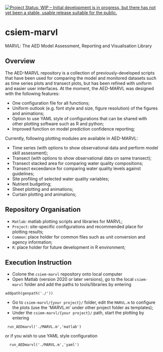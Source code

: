 [![Project Status: WIP – Initial development is in progress, but there has not yet been a stable, usable release suitable for the public.](https://www.repostatus.org/badges/latest/wip.svg)](https://www.repostatus.org/#wip)

# csiem-marvl
MARVL: The AED Model Assessment, Reporting and Visualisation Library

## Overview
The AED-MARVL repository is a collection of previously-developed scripts that have been used for comparing the model and monitored datasets such as time series plots and transect plots, but has been refined with uniform and easier user interfaces. At the moment, the AED-MARVL was designed with the following features:
- One configuration file for all functions;
- Uniform outlook (e.g. font style and size, figure resolution) of the figures and animations;
- Option to use YAML style of configurations that can be shared with other plotting software such as R and python;
- Improved function on model prediction confidence reporting;

Currently, following plotting modules are available in AED-MARVL: 
- Time series (with options to show observational data and perform model skill assessment);
- Transect (with options to show observational data on same transect);
- Transect stacked area for comparing water quality compositions;
- Transect exceedance for comparing water quality levels against guidelines;
- Site profiling of selected water quality variables;
- Nutrient budgeting;
- Sheet plotting and animations;
- Curtain plotting and animations;

## Repository Organisation
- `Matlab`: matlab plotting scripts and libraries for MARVL;
- `Project`: site-specific configurations and recommended place for plotting results;
- `Common`: place holder for common files such as unit conversion and agency information;
- `R`: place holder for future development in R environment;

## Execution Instruction
- Colone the `csiem-marvl` repository onto local computer
- Open Matlab (version 2020 or later versions), go to the local `csiem-marvl` folder and  add the paths to tools/libraries by entering
 ```
 addpath(genpath('./'))
 ```
- Go to `csiem-marvl/{your project}/` folder, edit the `MARVL.m` to configure the plots (use the 'MARVL.m' under other project folder as templates);
- Under the `csiem-marvl/{your project}/` path, start the plotting by entering
 ```
  run_AEDmarvl('./MARVL.m','matlab')
 ```
   or if you wish to use YAML style configuration
 ```
   run_AEDmarvl('./MARVL.m','yaml')
 ```


 